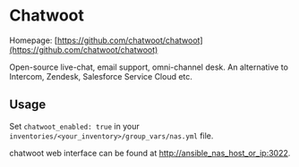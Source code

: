 # Chatwoot

Homepage: [https://github.com/chatwoot/chatwoot](https://github.com/chatwoot/chatwoot)

Open-source live-chat, email support, omni-channel desk. An alternative to Intercom, Zendesk, Salesforce Service Cloud etc.

## Usage

Set `chatwoot_enabled: true` in your `inventories/<your_inventory>/group_vars/nas.yml` file.

chatwoot web interface can be found at [http://ansible_nas_host_or_ip:3022](http://ansible_nas_host_or_ip:3022).
